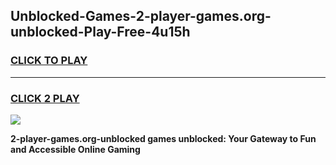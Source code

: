 
## Unblocked-Games-2-player-games.org-unblocked-Play-Free-4u15h
<h3>
<a href="https://premium76.site?title=2-player-games.org-unblocked&ref=18A1">CLICK TO PLAY</a></h3>
<hr>

<h3>
<a href="https://premium76.site?title=2-player-games.org-unblocked&ref=18A1">CLICK 2 PLAY</a>
  
</h3>

<a href="https://premium76.site?title=2-player-games.org-unblocked&ref=18A1"><img src="https://clearcache.store/games.png"></a>


**2-player-games.org-unblocked games unblocked: Your Gateway to Fun and Accessible Online Gaming**
